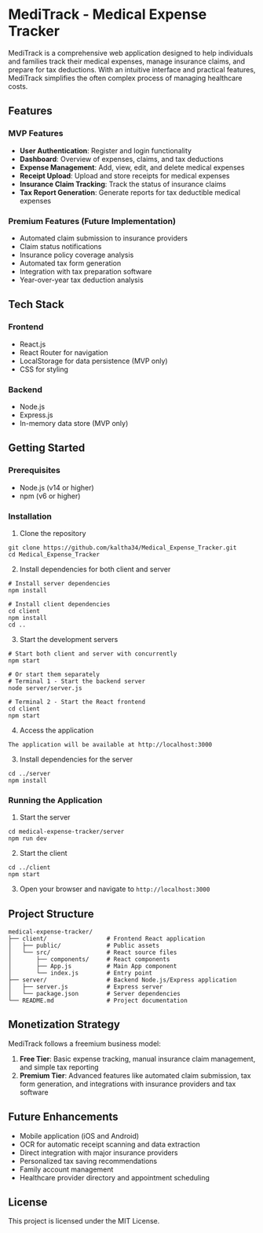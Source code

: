 # MediTrack - Medical Expense Tracker

MediTrack is a comprehensive web application designed to help individuals and families track their medical expenses, manage insurance claims, and prepare for tax deductions. With an intuitive interface and practical features, MediTrack simplifies the often complex process of managing healthcare costs.

## Features

### MVP Features
- **User Authentication**: Register and login functionality
- **Dashboard**: Overview of expenses, claims, and tax deductions
- **Expense Management**: Add, view, edit, and delete medical expenses
- **Receipt Upload**: Upload and store receipts for medical expenses
- **Insurance Claim Tracking**: Track the status of insurance claims
- **Tax Report Generation**: Generate reports for tax deductible medical expenses

### Premium Features (Future Implementation)
- Automated claim submission to insurance providers
- Claim status notifications
- Insurance policy coverage analysis
- Automated tax form generation
- Integration with tax preparation software
- Year-over-year tax deduction analysis

## Tech Stack

### Frontend
- React.js
- React Router for navigation
- LocalStorage for data persistence (MVP only)
- CSS for styling

### Backend
- Node.js
- Express.js
- In-memory data store (MVP only)

## Getting Started

### Prerequisites
- Node.js (v14 or higher)
- npm (v6 or higher)

### Installation

1. Clone the repository
```
git clone https://github.com/kaltha34/Medical_Expense_Tracker.git
cd Medical_Expense_Tracker
```

2. Install dependencies for both client and server
```
# Install server dependencies
npm install

# Install client dependencies
cd client
npm install
cd ..
```

3. Start the development servers
```
# Start both client and server with concurrently
npm start

# Or start them separately
# Terminal 1 - Start the backend server
node server/server.js

# Terminal 2 - Start the React frontend
cd client
npm start
```

4. Access the application
```
The application will be available at http://localhost:3000
```

3. Install dependencies for the server
```
cd ../server
npm install
```

### Running the Application

1. Start the server
```
cd medical-expense-tracker/server
npm run dev
```

2. Start the client
```
cd ../client
npm start
```

3. Open your browser and navigate to `http://localhost:3000`

## Project Structure

```
medical-expense-tracker/
├── client/                 # Frontend React application
│   ├── public/             # Public assets
│   └── src/                # React source files
│       ├── components/     # React components
│       ├── App.js          # Main App component
│       └── index.js        # Entry point
├── server/                 # Backend Node.js/Express application
│   ├── server.js           # Express server
│   └── package.json        # Server dependencies
└── README.md               # Project documentation
```

## Monetization Strategy

MediTrack follows a freemium business model:

1. **Free Tier**: Basic expense tracking, manual insurance claim management, and simple tax reporting
2. **Premium Tier**: Advanced features like automated claim submission, tax form generation, and integrations with insurance providers and tax software

## Future Enhancements

- Mobile application (iOS and Android)
- OCR for automatic receipt scanning and data extraction
- Direct integration with major insurance providers
- Personalized tax saving recommendations
- Family account management
- Healthcare provider directory and appointment scheduling

## License

This project is licensed under the MIT License.
